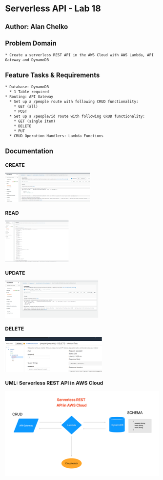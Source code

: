 # Serverless API - Lab 18

## Author: Alan Chelko

## Problem Domain

    * Create a serverless REST API in the AWS Cloud with AWS Lambda, API Gateway and DynamoDB

## Feature Tasks & Requirements

    * Database: DynamoDB
      * 1 Table required
    * Routing: API Gateway
      * Set up a /people route with following CRUD functionality:
        * GET (all)
        * POST
      * Set up a /people/id route with following CRUD functionality:
        * GET (single item)
        * DELETE 
        * PUT
      * CRUD Operation Handlers: Lambda Functions

## Documentation

### CREATE

![POST](assets/create.png)

### READ

![GET](assets/read.png)

### UPDATE

![PUT](assets/update.png)

### DELETE

![DELETE](assets/delete.png)

### UML: Serverless REST API in AWS Cloud

![UML - Lab 18](assets/uml-aws-serverless-api.png)
